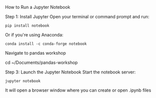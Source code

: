 How to Run a Jupyter Notebook

Step 1: Install Jupyter
Open your terminal or command prompt and run:

`pip install notebook`

Or if you're using Anaconda:

`conda install -c conda-forge notebook`


Navigate to pandas workshop

cd ~/Documents/pandas-workshop

Step 3: Launch the Jupyter Notebook
Start the notebook server:

`jupyter notebook`

It will open a browser window where you can create or open .ipynb files